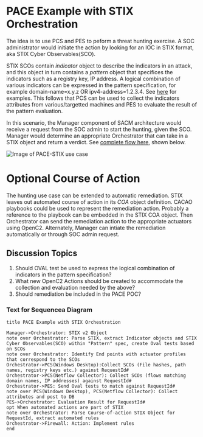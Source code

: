# PACE Example with STIX Orchestration

The idea is to use PCS and PES to peform a threat hunting exercise. A SOC administrator would initiate the action by looking for an IOC in STIX format, aka STIX Cyber Observables(SCO). 

STIX SCOs contain *indicator* object to describe the indicators in an attack, and this object in turn contains  a *pattern* object that specifices the indicators such as a registry key, IP address.  A logical combination of various indicators can be expressed in the pattern specification, for example domain-name=x.y.z OR ipv4-address=1.2.3.4. See [here](https://oasis-open.github.io/cti-documentation/stix/examples) for examples. This follows that PCS can be used to collect the indicators attributes from various/targetted machines and PES to evaluate the result of the pattern evaluation. 

In this scenario, the Manager component of SACM architecture would receive a request from the SOC admin to start the hunting, given the SCO. Manager would determine an appropriate Orchestrator that can take in a STIX object and return a verdict. See [complete flow here](./stix-pcs-pes-usecase.png), shown below.

![Image of PACE-STIX use case](./stix-pcs-pes-usecase.png)

# Optional Course of Action

The hunting use case can be extended to automatic remediation. STIX leaves out automated course of action in its *COA* object definition. CACAO playbooks could be used to represent the remediation action. Probably a reference to the playbook can be embedded in the STIX COA object. Then Orchestrator can send the remediation action to the appropriate actuators using OpenC2. Alternately, Manager can intiate the remediation automatically or through SOC admin request.

## Discussion Topics
1. Should OVAL test be used to express the logical combination of indicators in the pattern specification? 
2. What new OpenC2 Actions should be created to accommodate the collection and evaluation needed by the above?
3. Should remediation be included in the PACE POC?


### Text for Sequencea Diagram
```
title PACE Example with STIX Orchestration

Manager->Orchestrator: STIX v2 Object
note over Orchestrator: Parse STIX, extract Indicator objects and STIX Cyber Observables(SCO) within "Pattern" spec, create Oval tests based on SCOs
note over Orchestrator: Identify End points with actuator profiles that correspond to the SCOs
Orchestrator->PCS(Windows Desktop):Collect SCOs (File hashes, path names, registry keys etc.) against RequestId#
Orchestrator->PCS(Netflow Collector): Collect SCOs (flows matching domain names, IP addresses) against RequestId#
Orchestrator->PES: Send Oval tests to match against RequestId#
note over PCS(Windows Desktop), PCS(Netflow Collector): Collect attributes and post to DB
PES->Orchestrator: Evaluation Result for RequestId#
opt When automated actions are part of STIX
note over Orchestrator: Parse Course-of-action STIX Object for RequestId, extract automated rules
Orchestrator->Firewall: Action: Implement rules
end
```
